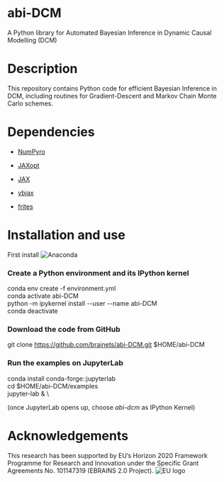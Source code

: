 # abi-DCM
A Python library for Automated Bayesian Inference in Dynamic Causal Modelling (DCM)

# Description

This repository contains Python code for efficient Bayesian Inference in DCM, including routines for Gradient-Descent and Markov Chain Monte Carlo schemes.

# Dependencies

- [NumPyro](https://num.pyro.ai/)

- [JAXopt](https://jaxopt.github.io)

- [JAX](https://docs.jax.dev/en/latest/)

- [vbjax](https://github.com/ins-amu/vbjax)

- [frites](https://brainets.github.io/frites/)

# Installation and use

First install ![Anaconda](https://www.anaconda.com/docs/main)

### Create a Python environment and its IPython kernel
conda env create -f environment.yml \
conda activate abi-DCM \
python -m ipykernel install --user --name abi-DCM \
conda deactivate

### Download the code from GitHub
git clone https://github.com/brainets/abi-DCM.git $HOME/abi-DCM

### Run the examples on JupyterLab
conda install conda-forge::jupyterlab \
cd $HOME/abi-DCM/examples \
jupyter-lab & \

(once JupyterLab opens up, choose *abi-dcm* as IPython Kernel)

# Acknowledgements

This research has been supported by EU’s Horizon 2020 Framework Programme for Research and Innovation under the Specific Grant Agreements No. 101147319 (EBRAINS 2.0 Project).
![EU logo](./eu_logo.jpg)
